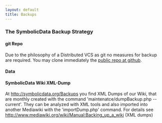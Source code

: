 ```yaml
---
layout: default
title: Backups
---
```


### The SymbolicData Backup Strategy

#### git Repo

Due to the philosophy of a Distributed VCS as git no measures for backup are required. You may clone immediately the [public repo at github](https://github.com/symbolicdata).

#### Data

#### SymbolicData Wiki XML-Dump

At <http://symbolicdata.org/Backups> you find XML Dumps of our Wiki, that are monthly created with the command 'maintenatce/dumpBackup.php --current'. They can be analyzed with XML tools and also imported into another Mediawiki with the 'importDump.php' command. For details see <http://www.mediawiki.org/wiki/Manual:Backing_up_a_wiki> (XML dumps)
